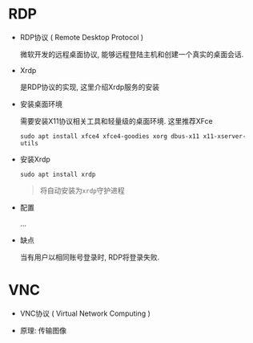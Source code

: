 # RDP

* RDP协议 ( Remote Desktop Protocol )

  微软开发的远程桌面协议, 能够远程登陆主机和创建一个真实的桌面会话. 

* Xrdp

  是RDP协议的实现, 这里介绍Xrdp服务的安装

* 安装桌面环境

  需要安装X11协议相关工具和轻量级的桌面环境. 这里推荐XFce

  ```shell
  sudo apt install xfce4 xfce4-goodies xorg dbus-x11 x11-xserver-utils
  ```

* 安装Xrdp

  ```shell
  sudo apt install xrdp
  ```

  > 将自动安装为`xrdp`守护进程

* 配置

  ...

* 缺点

  当有用户以相同账号登录时, RDP将登录失败.

# VNC

* VNC协议 ( Virtual Network Computing )

* 原理: 传输图像



